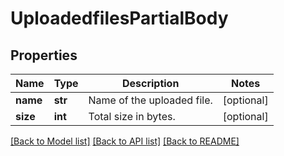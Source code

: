 # UploadedfilesPartialBody

## Properties
Name | Type | Description | Notes
------------ | ------------- | ------------- | -------------
**name** | **str** | Name of the uploaded file. | [optional] 
**size** | **int** | Total size in bytes. | [optional] 

[[Back to Model list]](../README.md#documentation-for-models) [[Back to API list]](../README.md#documentation-for-api-endpoints) [[Back to README]](../README.md)

